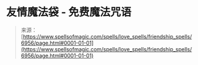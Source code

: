 <!--yml

category: 未分类

date: 2024-06-12 18:41:50

-->

# 友情魔法袋 - 免费魔法咒语

> 来源：[https://www.spellsofmagic.com/spells/love_spells/friendship_spells/6956/page.html#0001-01-01](https://www.spellsofmagic.com/spells/love_spells/friendship_spells/6956/page.html#0001-01-01)

